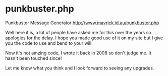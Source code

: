 punkbuster.php
==============

Punkbuster Message Generator
http://www.mavrick.id.au/punkbuster.php

Well here it is, a lot of people have asked me for this over the years so apologies for the delay. I hope you made good use of it on my site but I give you the code to use and bend to your will.

Now it's not amzing code, I wrote it back in 2008 so don't judge me. It hasn't been touched since!

Let me know what you think and I look forward to seeing any upgrades.